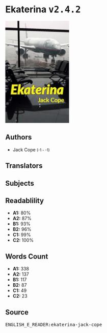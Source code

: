 # Ekaterina <kbd>v2.4.2</kbd>

![](./cover.medium.jpg "")

## Authors


 - Jack Cope <small>(-1 - -1)</small>

## Translators



## Subjects



## Readablility


 - **A1:** 80%
 - **A2:** 87%
 - **B1:** 93%
 - **B2:** 96%
 - **C1:** 99%
 - **C2:** 100%

## Words Count


 - **A1:** 338
 - **A2:** 137
 - **B1:** 117
 - **B2:** 87
 - **C1:** 49
 - **C2:** 23

## Source


<kbd>ENGLISH_E_READER:ekaterina-jack-cope</kbd>
